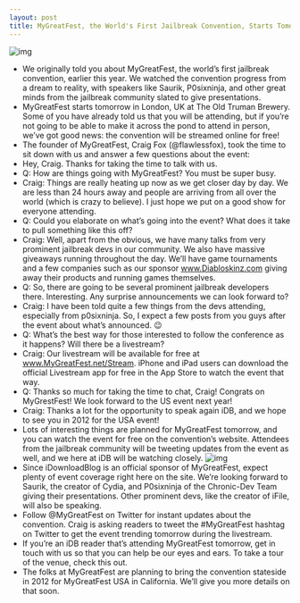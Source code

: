 ```yaml
---
layout: post
title: MyGreatFest, the World's First Jailbreak Convention, Starts Tomorrow - Here's the Details
---
```

![img](http://media.idownloadblog.com/wp-content/uploads/2011/09/MyGreatFest-e1316194575900.png)
* We originally told you about MyGreatFest, the world’s first jailbreak convention, earlier this year. We watched the convention progress from a dream to reality, with speakers like Saurik, P0sixninja, and other great minds from the jailbreak community slated to give presentations.
* MyGreatFest starts tomorrow in London, UK at The Old Truman Brewery. Some of you have already told us that you will be attending, but if you’re not going to be able to make it across the pond to attend in person, we’ve got good news: the convention will be streamed online for free!
* The founder of MyGreatFest, Craig Fox (@flawlessfox), took the time to sit down with us and answer a few questions about the event:
* Hey, Craig. Thanks for taking the time to talk with us.
* Q: How are things going with MyGreatFest? You must be super busy.
* Craig: Things are really heating up now as we get closer day by day. We are less than 24 hours away and people are arriving from all over the world (which is crazy to believe). I just hope we put on a good show for everyone attending.
* Q: Could you elaborate on what’s going into the event? What does it take to pull something like this off?
* Craig: Well, apart from the obvious, we have many talks from very prominent jailbreak devs in our community. We also have massive giveaways running throughout the day. We’ll have game tournaments and a few companies such as our sponsor www.Diabloskinz.com giving away their products and running games themselves.
* Q: So, there are going to be several prominent jailbreak developers there. Interesting. Any surprise announcements we can look forward to?
* Craig: I have been told quite a few things from the devs attending, especially from p0sixninja. So, I expect a few posts from you guys after the event about what’s announced. 😉
* Q: What’s the best way for those interested to follow the conference as it happens? Will there be a livestream?
* Craig: Our livestream will be available for free at www.MyGreatFest.net/Stream. iPhone and iPad users can download the official Livestream app for free in the App Store to watch the event that way.
* Q: Thanks so much for taking the time to chat, Craig! Congrats on MyGrestFest! We look forward to the US event next year!
* Craig: Thanks a lot for the opportunity to speak again iDB, and we hope to see you in 2012 for the USA event!
* Lots of interesting things are planned for MyGreatFest tomorrow, and you can watch the event for free on the convention’s website. Attendees from the jailbreak community will be tweeting updates from the event as well, and we here at iDB will be watching closely.
![img](http://media.idownloadblog.com/wp-content/uploads/2011/09/zknjv-e1316195263638.jpeg)
* Since iDownloadBlog is an official sponsor of MyGreatFest, expect plenty of event coverage right here on the site. We’re looking forward to Saurik, the creator of Cydia, and P0sixninja of the Chronic-Dev Team giving their presentations. Other prominent devs, like the creator of iFile, will also be speaking.
* Follow @MyGreatFest on Twitter for instant updates about the convention. Craig is asking readers to tweet the #MyGreatFest hashtag on Twitter to get the event trending tomorrow during the livestream.
* If you’re an iDB reader that’s attending MyGreatFest tomorrow, get in touch with us so that you can help be our eyes and ears. To take a tour of the venue, check this out.
* The folks at MyGreatFest are planning to bring the convention stateside in 2012 for MyGreatFest USA in California. We’ll give you more details on that soon.

